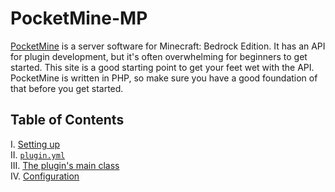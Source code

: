 # PocketMine-MP
[PocketMine](https://github.com/pmmp/PocketMine-MP) is a server software for Minecraft: Bedrock Edition.
It has an API for plugin development, but it's often overwhelming for beginners to get started. This site is a good starting point to get your feet wet with the API. PocketMine is written in PHP, so make sure you have a good foundation of that before you get started.

## Table of Contents
I. [Setting up](pages/setting-up)<br>
II. [`plugin.yml`](pages/plugin-yml)<br>
III. [The plugin's main class](pages/main-class)<br>
IV. [Configuration](pages/configuration)<br>
